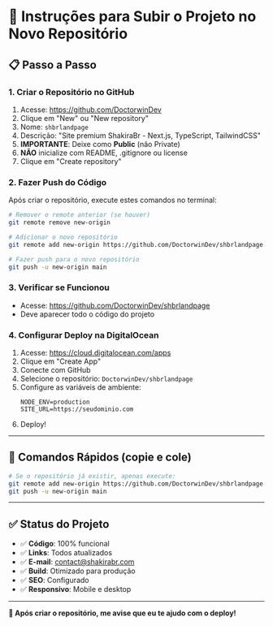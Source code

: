 # 🚀 Instruções para Subir o Projeto no Novo Repositório

## 📋 Passo a Passo

### 1. Criar o Repositório no GitHub
1. Acesse: https://github.com/DoctorwinDev
2. Clique em "New" ou "New repository"
3. Nome: `shbrlandpage`
4. Descrição: "Site premium ShakiraBr - Next.js, TypeScript, TailwindCSS"
5. **IMPORTANTE**: Deixe como **Public** (não Private)
6. **NÃO** inicialize com README, .gitignore ou license
7. Clique em "Create repository"

### 2. Fazer Push do Código
Após criar o repositório, execute estes comandos no terminal:

```bash
# Remover o remote anterior (se houver)
git remote remove new-origin

# Adicionar o novo repositório
git remote add new-origin https://github.com/DoctorwinDev/shbrlandpage.git

# Fazer push para o novo repositório
git push -u new-origin main
```

### 3. Verificar se Funcionou
- Acesse: https://github.com/DoctorwinDev/shbrlandpage
- Deve aparecer todo o código do projeto

### 4. Configurar Deploy na DigitalOcean
1. Acesse: https://cloud.digitalocean.com/apps
2. Clique em "Create App"
3. Conecte com GitHub
4. Selecione o repositório: `DoctorwinDev/shbrlandpage`
5. Configure as variáveis de ambiente:
   ```
   NODE_ENV=production
   SITE_URL=https://seudominio.com
   ```
6. Deploy!

---

## 🔧 Comandos Rápidos (copie e cole)

```bash
# Se o repositório já existir, apenas execute:
git remote add new-origin https://github.com/DoctorwinDev/shbrlandpage.git
git push -u new-origin main
```

---

## ✅ Status do Projeto
- ✅ **Código**: 100% funcional
- ✅ **Links**: Todos atualizados
- ✅ **E-mail**: contact@shakirabr.com
- ✅ **Build**: Otimizado para produção
- ✅ **SEO**: Configurado
- ✅ **Responsivo**: Mobile e desktop

---

**🎯 Após criar o repositório, me avise que eu te ajudo com o deploy!** 